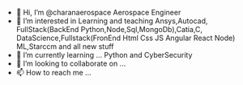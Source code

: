 - 👋 Hi, I’m @charanaerospace Aerospace Engineer
- 👀 I’m interested in Learning and teaching  Ansys,Autocad, FullStack(BackEnd Python,Node,Sql,MongoDb),Catia,C, DataScience,Fullstack(FronEnd Html Css JS Angular React Node) ML,Starccm and all new stuff
- 🌱 I’m currently learning ... Python and CyberSecurity 
- 💞️ I’m looking to collaborate on ...
- 📫 How to reach me ...

<!---
charanaerospace/charanaerospace is a ✨ special ✨ repository because its `README.md` (this file) appears on your GitHub profile.
You can click the Preview link to take a look at your changes.
--->

